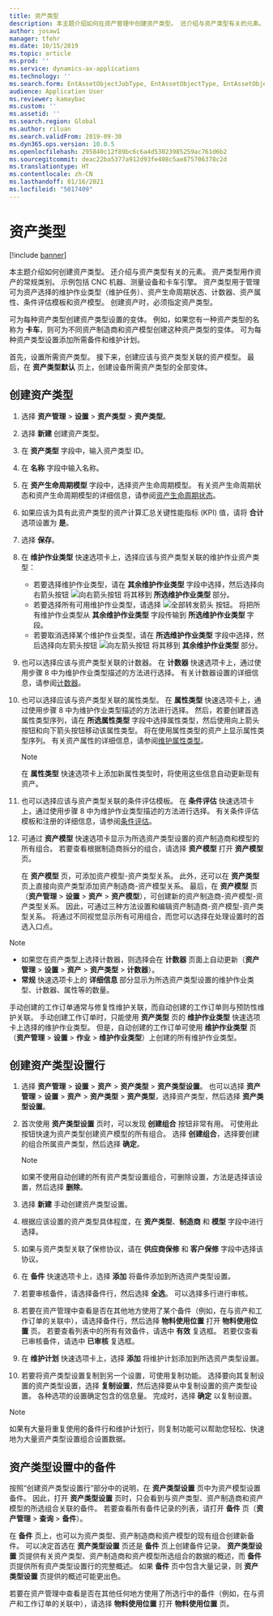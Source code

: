 ```yaml
---
title: 资产类型
description: 本主题介绍如何在资产管理中创建资产类型。 还介绍与资产类型有关的元素。
author: josaw1
manager: tfehr
ms.date: 10/15/2019
ms.topic: article
ms.prod: ''
ms.service: dynamics-ax-applications
ms.technology: ''
ms.search.form: EntAssetObjectJobType, EntAssetObjectType, EntAssetObjectTypeDefaultSparePart, EntAssetObjectTypeDefaultSparePartApprove, EntAssetObjectTypeDefaultCreateCombinations, EntAssetObjectTypeDefault, EntAssetObjectTypeDefaultCopy
audience: Application User
ms.reviewer: kamaybac
ms.custom: ''
ms.assetid: ''
ms.search.region: Global
ms.author: riluan
ms.search.validFrom: 2019-09-30
ms.dyn365.ops.version: 10.0.5
ms.openlocfilehash: 295840c12f89bc6c6a4d53023985259ac761d6b2
ms.sourcegitcommit: deac22ba5377a912d93fe408c5ae875706378c2d
ms.translationtype: HT
ms.contentlocale: zh-CN
ms.lasthandoff: 01/16/2021
ms.locfileid: "5017409"
---
```

# <a name="asset-types"></a>资产类型

[!include [banner](../../includes/banner.md)]



本主题介绍如何创建资产类型。 还介绍与资产类型有关的元素。 资产类型用作资产的常规类别。 示例包括 CNC 机器、测量设备和卡车引擎。 资产类型用于管理可为资产选择的维护作业类型（维护任务）、资产生命周期状态、计数器、资产属性、条件评估模板和资产模型。 创建资产时，必须指定资产类型。

可为每种资产类型创建资产类型设置的变体。 例如，如果您有一种资产类型的名称为 **卡车**，则可为不同资产制造商和资产模型创建这种资产类型的变体。 可为每种资产类型设置添加所需备件和维护计划。

首先，设置所需资产类型。 接下来，创建应该与资产类型关联的资产模型。 最后，在 **资产类型默认** 页上，创建设备所需资产类型的全部变体。

## <a name="create-an-asset-type"></a>创建资产类型

1. 选择 **资产管理** > **设置** > **资产类型** > **资产类型**。
2. 选择 **新建** 创建资产类型。
3. 在 **资产类型** 字段中，输入资产类型 ID。
4. 在 **名称** 字段中输入名称。
5. 在 **资产生命周期模型** 字段中，选择资产生命周期模型。 有关资产生命周期状态和资产生命周期模型的详细信息，请参阅[资产生命周期状态](object-stages.md)。
6. 如果应该为具有此资产类型的资产计算汇总关键性能指标 (KPI) 值，请将 **合计** 选项设置为 **是**。
7. 选择 **保存**。
8. 在 **维护作业类型** 快速选项卡上，选择应该与资产类型关联的维护作业资产类型：

    - 若要选择维护作业类型，请在 **其余维护作业类型** 字段中选择，然后选择向右箭头按钮 ![向右箭头按钮](media/29-setup-for-objects.png) 将其移到 **所选维护作业类型** 部分。
    - 若要选择所有可用维护作业类型，请选择 ![全部转发箭头](media/30-setup-for-objects.png) 按钮。 将把所有维护作业类型从 **其余维护作业类型** 字段传输到 **所选维护作业类型** 字段。
    - 若要取消选择某个维护作业类型，请在 **所选维护作业类型** 字段中选择，然后选择向左箭头按钮 ![向左箭头按钮](media/31-setup-for-objects.png) 将其移到 **其余维护作业类型** 部分。

9. 也可以选择应该与资产类型关联的计数器。 在 **计数器** 快速选项卡上，通过使用步骤 8 中为维护作业类型描述的方法进行选择。 有关计数器设置的详细信息，请参阅[计数器](counters.md)。
10. 也可以选择应该与资产类型关联的属性类型。 在 **属性类型** 快速选项卡上，通过使用步骤 8 中为维护作业类型描述的方法进行选择。 然后，若要创建首选属性类型序列，请在 **所选属性类型** 字段中选择属性类型，然后使用向上箭头按钮和向下箭头按钮移动该属性类型。 将在使用属性类型的资产上显示属性类型序列。 有关资产属性的详细信息，请参阅[维护属性类型](../setup-for-functional-locations/specification-types.md)。

    > [!NOTE]
    > 在 **属性类型** 快速选项卡上添加新属性类型时，将使用这些信息自动更新现有资产。

11. 也可以选择应该与资产类型关联的条件评估模板。 在 **条件评估** 快速选项卡上，通过使用步骤 8 中为维护作业类型描述的方法进行选择。 有关条件评估模板和注册的详细信息，请参阅[条件评估](../setup-for-objects/condition-assessment.md)。
12. 可通过 **资产模型** 快速选项卡显示为所选资产类型设置的资产制造商和模型的所有组合。 若要查看根据制造商拆分的组合，请选择 **资产模型** 打开 **资产模型** 页。

    在 **资产模型** 页，可添加资产模型-资产类型关系。 此外，还可以在 **资产类型** 页上直接向资产类型添加资产制造商-资产模型关系。 最后，在 **资产模型** 页（**资产管理** \> **设置** \> **资产** \> **资产模型**），可创建新的资产制造商-资产模型-资产类型关系。 因此，可通过三种方法设置和编辑资产制造商-资产模型-资产类型关系。 将通过不同视觉显示所有可用组合，而您可以选择在处理设置时的首选入口点。

> [!NOTE]
> - 如果您在资产类型上选择计数器，则选择会在 **计数器** 页面上自动更新（**资产管理** > **设置** > **资产** > **资产类型** > **计数器**）。
> - **常规** 快速选项卡上的 **详细信息** 部分显示为所选资产类型设置的维护作业类型、计数器、属性等的数量。

手动创建的工作订单通常与修复性维护关联，而自动创建的工作订单则与预防性维护关联。 手动创建工作订单时，只能使用 **资产类型** 页的 **维护作业类型** 快速选项卡上选择的维护作业类型。 但是，自动创建的工作订单可使用 **维护作业类型** 页（**资产管理** \> **设置** \> **作业** \> **维护作业类型**）上创建的所有维护作业类型。

## <a name="create-asset-type-setup-lines"></a>创建资产类型设置行

1. 选择 **资产管理** \> **设置** \> **资产** \> **资产类型** \> **资产类型设置**。 也可以选择 **资产管理** \> **设置** \> **资产** \> **资产类型** \> **资产类型**，选择资产类型，然后选择 **资产类型设置**。
2. 首次使用 **资产类型设置** 页时，可以发现 **创建组合** 按钮非常有用。 可使用此按钮快速为资产类型创建资产模型的所有组合。 选择 **创建组合**，选择要创建的组合所属资产类型，然后选择 **确定**。

    > [!NOTE]
    > 如果不使用自动创建的所有资产类型设置组合，可删除设置，方法是选择该设置，然后选择 **删除**。

3. 选择 **新建** 手动创建资产类型设置。
4. 根据应该设置的资产类型具体程度，在 **资产类型**、**制造商** 和 **模型** 字段中进行选择。
5. 如果与资产类型关联了保修协议，请在 **供应商保修** 和 **客户保修** 字段中选择该协议。 
6. 在 **备件** 快速选项卡上，选择 **添加** 将备件添加到所选资产类型设置。
7. 若要审核备件，请选择备件行，然后选择 **全选**。 可以选择多行进行审核。
8. 若要在资产管理中查看是否在其他地方使用了某个备件（例如，在与资产和工作订单的关联中），请选择备件行，然后选择 **物料使用位置** 打开 **物料使用位置** 页。 若要查看列表中的所有有效备件，请选中 **有效** 复选框。 若要仅查看已审核备件，请选中 **已审核** 复选框。
9. 在 **维护计划** 快速选项卡上，选择 **添加** 将维护计划添加到所选资产类型设置。
10. 若要将资产类型设置复制到另一个设置，可使用复制功能。 选择要向其复制设置的资产类型设置，选择 **复制设置**，然后选择要从中复制设置的资产类型设置。 各种选项的设置确定包含的信息量。 完成时，选择 **确定** 以复制设置。

> [!NOTE]
> 如果有大量将重复使用的备件行和维护计划行，则复制功能可以帮助您轻松、快速地为大量资产类型设置组合设置数据。

## <a name="spare-parts-on-the-asset-type-setup"></a>资产类型设置中的备件

按照“创建资产类型设置行”部分中的说明，在 **资产类型设置** 页中为资产模型设置备件。 因此，打开 **资产类型设置** 页时，只会看到与资产类型、资产制造商和资产模型的所选组合关联的备件。 若要查看所有备件记录的列表，请打开 **备件** 页（**资产管理** \> **查询** \> **备件**）。

在 **备件** 页上，也可以为资产类型、资产制造商和资产模型的现有组合创建新备件。 可以决定首选在 **资产类型设置** 页还是 **备件** 页上创建备件记录。 **资产类型设置** 页提供有关资产类型、资产制造商和资产模型所选组合的数据的概述，而 **备件** 页提供所有资产类型设置行的完整概述。 如果 **备件** 页中包含大量记录，则 **资产类型设置** 页提供的概述可能更出色。

若要在资产管理中查看是否在其他任何地方使用了所选行中的备件（例如，在与资产和工作订单的关联中），请选择 **物料使用位置** 打开 **物料使用位置** 页。 

